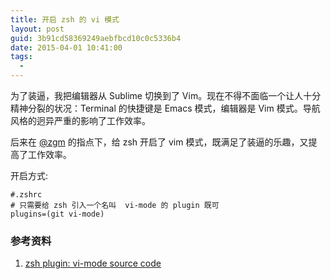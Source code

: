 ```yaml
---
title: 开启 zsh 的 vi 模式
layout: post
guid: 3b91cd58369249aebfbcd10c0c5336b4
date: 2015-04-01 10:41:00
tags:
  -
---
```


为了装逼，我把编辑器从 Sublime 切换到了 Vim。现在不得不面临一个让人十分精神分裂的状况：Terminal 的快捷键是 Emacs 模式，编辑器是 Vim 模式。导航风格的迥异严重的影响了工作效率。

后来在 [@zgm](https://ruby-china.org/zgm) 的指点下，给 zsh 开启了 vim 模式，既满足了装逼的乐趣，又提高了工作效率。

开启方式:

```
#.zshrc
# 只需要给 zsh 引入一个名叫  vi-mode 的 plugin 既可
plugins=(git vi-mode)
```

### 参考资料

1. [zsh plugin: vi-mode source code](https://github.com/robbyrussell/oh-my-zsh/blob/master/plugins/vi-mode/vi-mode.plugin.zsh)
